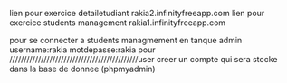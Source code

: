 lien pour exercice detailetudiant rakia2.infinityfreeapp.com lien pour exercice students management rakia1.infinityfreeapp.com

pour se connecter a students managmement en tanque admin username:rakia motdepasse:rakia pour /////////////////////////////////////////////user creer un compte qui sera stocke dans la base de donnee (phpmyadmin)
